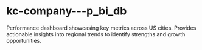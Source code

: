 # kc-company---p_bi_db
Performance dashboard showcasing key metrics across US cities. Provides actionable insights into regional trends to identify strengths and growth opportunities.
